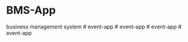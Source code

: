 # BMS-App
business management system
#   e v e n t - a p p  
 #   e v e n t - a p p  
 #   e v e n t - a p p  
 #   e v e n t - a p p  
 
